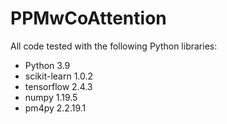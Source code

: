 # PPMwCoAttention

All code tested with the following Python libraries:
- Python 3.9
- scikit-learn 1.0.2
- tensorflow 2.4.3
- numpy 1.19.5
- pm4py 2.2.19.1
